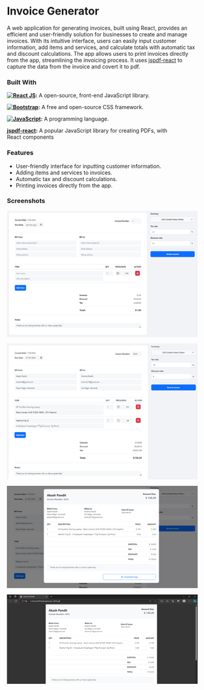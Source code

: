 # Invoice Generator

A web application for generating invoices, built using React, provides an efficient and user-friendly solution for businesses to create and manage invoices. With its intuitive interface, users can easily input customer information, add items and services, and calculate totals with automatic tax and discount calculations. The app allows users to print invoices directly from the app, streamlining the invoicing process. It uses [jspdf-react](https://www.npmjs.com/package/jspdf-react) to capture the data from the invoice and covert it to pdf.





### Built With
**[![React JS](https://img.shields.io/badge/-ReactJs-61DAFB?logo=react&logoColor=white&style=for-the-badge)](https://vercel.com/):** A open-source, front-end JavaScript library.

**[![Bootstrap](https://camo.githubusercontent.com/57396ca28ed73547fcc53dc43c059550f0fd7233ab6ac26fd40d65ad0d3018d0/68747470733a2f2f696d672e736869656c64732e696f2f62616467652f626f6f7473747261702d2532333536334437432e7376673f7374796c653d666f722d7468652d6261646765266c6f676f3d626f6f747374726170266c6f676f436f6c6f723d7768697465)](https://getbootstrap.com/):** A free and open-source CSS framework.

**[![JavaScript](https://img.shields.io/badge/JavaScript-323330?style=for-the-badge&logo=javascript&logoColor=F7DF1E)](https://developer.mozilla.org/en-US/docs/Web/JavaScript):** A programming language.

**[jspdf-react](https://www.npmjs.com/package/jspdf-react?activeTab=readme):** A popular JavaScript library for creating PDFs, with React components


### Features
- User-friendly interface for inputting customer information.
- Adding items and services to invoices.
- Automatic tax and discount calculations.
- Printing invoices directly from the app.

### Screenshots
![image_1](src/demo/1_Starter_Page.png)

![image_2](src/demo/2_Demo_Page_filled_with_details.png)

![image_3](src/demo/3_Preview_Invoice.png)

![image_4](src/demo/4_Downloaded_Invoice.png)


